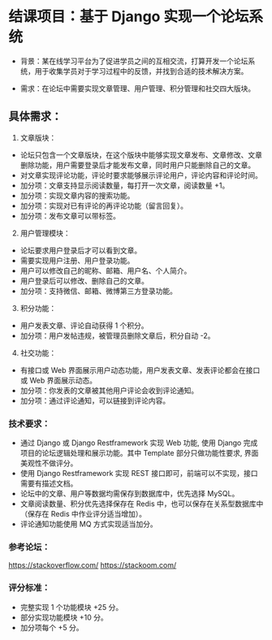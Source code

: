 结课项目：基于 Django 实现一个论坛系统
====
* 背景：某在线学习平台为了促进学员之间的互相交流，打算开发一个论坛系统，用于收集学员对于学习过程中的反馈，并找到合适的技术解决方案。

* 需求：在论坛中需要实现文章管理、用户管理、积分管理和社交四大版块。

## 具体需求：

1. 文章版块：
* 论坛只包含一个文章版块，在这个版块中能够实现文章发布、文章修改、文章删除功能，用户需要登录后才能发布文章，同时用户只能删除自己的文章。
* 对文章实现评论功能，评论时要求能够展示评论用户，评论内容和评论时间。
* 加分项：文章支持显示阅读数量，每打开一次文章，阅读数量 +1。
* 加分项：实现文章内容的搜索功能。
* 加分项：实现对已有评论的再评论功能（留言回复）。
* 加分项：发布文章可以带标签。

2. 用户管理模块：
* 论坛要求用户登录后才可以看到文章。
* 需要实现用户注册、用户登录功能。
* 用户可以修改自己的昵称、邮箱、用户名、个人简介。
* 用户登录后可以修改、删除自己的文章。
* 加分项：支持微信、邮箱、微博第三方登录功能。

3. 积分功能：
* 用户发表文章、评论自动获得 1 个积分。
* 加分项：用户发帖违规，被管理员删除文章后，积分自动 -2。

4. 社交功能：
* 有接口或 Web 界面展示用户动态功能，用户发表文章、发表评论都会在接口或 Web 界面展示动态。
* 加分项：你发表的文章被其他用户评论会收到评论通知。
* 加分项：通过评论通知，可以链接到评论内容。

### 技术要求：
* 通过 Django 或 Django Restframework 实现 Web 功能, 使用 Django 完成项目的论坛逻辑处理和展示功能。其中 Template 部分只做功能性要求, 界面美观性不做评分。
* 使用 Django Restframework 实现 REST 接口即可，前端可以不实现，接口需要有描述文档。
* 论坛中的文章、用户等数据均需保存到数据库中，优先选择 MySQL。
* 文章阅读数量、积分优先选择保存在 Redis 中，也可以保存在关系型数据库中（保存在 Redis 中作业评分适当增加）。
* 评论通知功能使用 MQ 方式实现适当加分。

### 参考论坛：
https://stackoverflow.com/
https://stackoom.com/
### 评分标准：
* 完整实现 1 个功能模块 +25 分。
* 部分实现功能模块 +10 分。
* 加分项每个 +5 分。